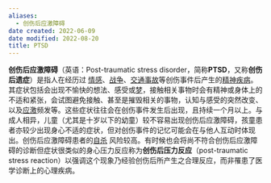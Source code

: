 ```yaml
---
aliases:
  - 创伤后应激障碍
date created: 2022-06-09
date modified: 2022-08-20
title: PTSD
---
```


**创伤后应激障碍**（英语：Post-traumatic stress disorder，简称**PTSD**，又称**创伤后遗症**）是指人在经历过 [情感](https://zh-m-wikipedia-org.translate.goog/wiki/%E6%83%85%E6%84%9F_(%E5%BF%83%E7%90%86%E5%AD%B8)?_x_tr_sl=zh-TW&_x_tr_tl=zh-CN&_x_tr_hl=zh-CN&_x_tr_pto=sc "情感 (心理学)")、[战争](https://zh-m-wikipedia-org.translate.goog/wiki/%E6%88%B0%E7%88%AD?_x_tr_sl=zh-TW&_x_tr_tl=zh-CN&_x_tr_hl=zh-CN&_x_tr_pto=sc "战争")、[交通事故](https://zh-m-wikipedia-org.translate.goog/wiki/%E4%BA%A4%E9%80%9A%E4%BA%8B%E6%95%85?_x_tr_sl=zh-TW&_x_tr_tl=zh-CN&_x_tr_hl=zh-CN&_x_tr_pto=sc "交通事故")等创伤事件后产生的[精神疾病](https://zh-m-wikipedia-org.translate.goog/wiki/%E7%B2%BE%E7%A5%9E%E7%96%BE%E7%97%85?_x_tr_sl=zh-TW&_x_tr_tl=zh-CN&_x_tr_hl=zh-CN&_x_tr_pto=sc "精神疾病")。其症状包括会出现不愉快的想法、感受或[梦](https://zh-m-wikipedia-org.translate.goog/wiki/%E5%A4%A2?_x_tr_sl=zh-TW&_x_tr_tl=zh-CN&_x_tr_hl=zh-CN&_x_tr_pto=sc "梦")，接触相关事物时会有精神或身体上的不适和紧张，会试图避免接触、甚至是摧毁相关的事物，认知与感受的突然改变、以及[应激](https://zh-m-wikipedia-org.translate.goog/wiki/%E6%88%98%E6%96%97%E6%88%96%E9%80%83%E8%B7%91%E5%8F%8D%E5%BA%94?_x_tr_sl=zh-TW&_x_tr_tl=zh-CN&_x_tr_hl=zh-CN&_x_tr_pto=sc "战斗或逃跑反应")频发等。这些症状往往会在创伤事件发生后出现，且持续一个月以上。与成人相异，儿童（尤其是十岁以下的幼童）较不容易出现创伤后应激障碍，孩童患者亦较少出现身心不适的症状，但对创伤事件的记忆可能会在与他人互动时体现出。创伤后应激障碍患者的[自杀](https://zh-m-wikipedia-org.translate.goog/wiki/%E8%87%AA%E6%AE%BA?_x_tr_sl=zh-TW&_x_tr_tl=zh-CN&_x_tr_hl=zh-CN&_x_tr_pto=sc "自杀") 风险较高。有时候也会将尚不符合创伤后应激障碍的诊断但症状很类似的身心压力反应称为**创伤后压力反应**（post-traumatic stress reaction）以强调这个现象乃经验创伤后所产生之合理反应，而非罹患了医学诊断上的心理疾病。
